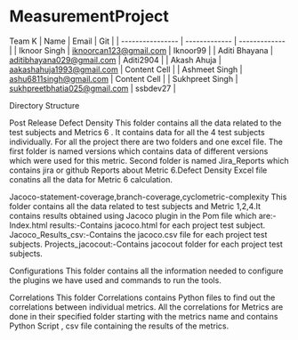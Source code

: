# MeasurementProject
Team K
|       Name       | Email         | Git           | 
| ---------------- | ------------- | ------------- | 
| Iknoor Singh     | iknoorcan123@gmail.com  | Iknoor99  | 
| Aditi Bhayana    | aditibhayana029@gmail.com  | Aditi2904  | 
| Akash Ahuja      | aakashahuja1993@gmail.com | Content Cell  | 
| Ashmeet Singh    | ashu6811singh@gmail.com  | Content Cell  | 
| Sukhpreet Singh  | sukhpreetbhatia025@gmail.com  | ssbdev27  | 

Directory Structure

Post Release Defect Density
This folder contains all the data related to the test subjects and Metrics 6 . It contains data for all the 4 test subjects individually. For all the project there are two folders and one excel file. The first folder is named versions which contains data of different versions which were used for this metric. Second folder is named Jira_Reports which contains jira or github Reports about Metric 6.Defect Density Excel file conatins all the data for Metric 6 calculation.

Jacoco-statement-coverage,branch-coverage,cyclometric-complexity
This folder contains all the data related to test subjects and Metric 1,2,4.It contains results obtained using Jacoco plugin in the Pom file which are:-
Index.html results:-Contains jacoco.html for each project test subject.
Jacoco_Results_csv:-Contains the jacoco.csv file for each project test subjects. 
Projects_jacocout:-Contains jacocout folder for each project test subjects.

Configurations
This folder contains all the information needed to configure the plugins we have used and commands to run the tools.

Correlations
This folder Correlations contains Python files to find out the correlations between individual metrics. All the correlations for Metrics are done in their specified folder starting with the metrics name and contains Python Script , csv file containing the results of the 
metrics.

